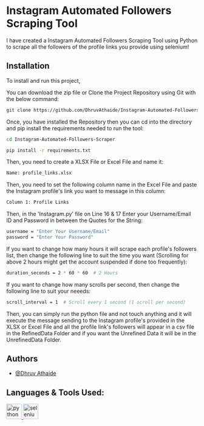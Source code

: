 # Instagram Automated Followers Scraping Tool

I have created a Instagram Automated Followers Scraping Tool using Python to scrape all the followers of the profile links you provide using selenium!


## Installation

To install and run this project,

You can download the zip file or Clone the Project Repository using Git with the below command:
```bash
git clone https://github.com/DhruvAthaide/Instagram-Automated-Followers-Scraper.git
```

Once, you have installed the Repository then you can cd into the directory and pip install the requirements needed to run the tool:
```bash
cd Instagram-Automated-Followers-Scraper
```

```bash
pip install -r requirements.txt
```

Then, you need to create a XLSX File or Excel File and name it:
```bash
Name: profile_links.xlsx
```

Then, you need to set the following column name in the Excel File and paste the Instagram profile's link you want to message in this column:
```bash
Column 1: Profile Links
```

Then, in the 'Instagram.py' file on Line 16 & 17 Enter your Username/Email ID and Password in between the Quotes for the String:
```bash
username = "Enter Your Username/Email"
password = "Enter Your Password"
```

If you want to change how many hours it will scrape each profile's followers list, then change the following line to suit the time you want (Scrolling for above 2 hours might get the account suspended if done too frequently):
```bash
duration_seconds = 2 * 60 * 60  # 2 Hours
```

If you want to change how many scrolls per second, then change the following line to suit your neeeds:
```bash
scroll_interval = 1  # Scroll every 1 second (1 scroll per second)
```

Then, you can simply run the python file and not touch anything and it will execute the message sending to the Instagram profile's provided in the XLSX or Excel File and all the profile link's followers will appear in a csv file in the RefinedData Folder and if you want the Unrefined Data it will be in the UnrefinedData Folder.

## Authors

- [@Dhruv Athaide](https://github.com/DhruvAthaide)


## Languages & Tools Used:
<p align="left"> 
<a href="https://www.python.org/" target="_blank" rel="noreferrer"> <img src="https://cdn.jsdelivr.net/gh/devicons/devicon/icons/python/python-original.svg" alt="python" width="40" height="40"/> </a>
<a href="https://www.selenium.dev/" target="_blank" rel="noreferrer"> <img src="https://cdn.jsdelivr.net/gh/devicons/devicon/icons/selenium/selenium-original.svg" alt="selenium" width="40" height="40"/> </a>
</p>